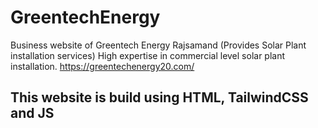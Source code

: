 # GreentechEnergy
Business website of Greentech Energy Rajsamand (Provides Solar Plant installation services) High expertise in commercial level solar plant installation.
https://greentechenergy20.com/

## This website is build using HTML, TailwindCSS and JS